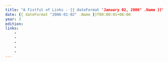 ```yaml
---
title: "A Fistful of Links - {{ dateFormat "January 02, 2006" .Name }}"
date: {{ dateFormat "2006-01-02" .Name }}T00:00:01+00:00
year: 3
edition: 
links:
    - 
    - 
    - 
    - 
    - 
---
```


